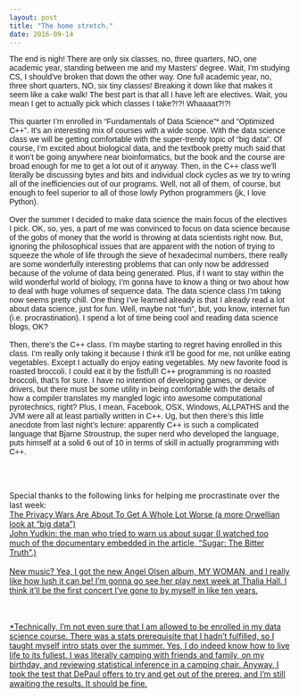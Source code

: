 ```yaml
---
layout: post
title: "The home stretch."
date: 2016-09-14
---
```


<p style = "font-family: helvetica; font-size: 100%;"> The end is nigh! There are only six 
classes, no, three quarters, NO, one academic year, standing between me and my Masters’ 
degree. Wait, I’m studying CS, I should’ve broken that down the other way. One full 
academic year, no, three short quarters, NO, six tiny classes! Breaking it down like that 
makes it seem like a cake walk! The best part is that all I have left are electives. 
Wait, you mean I get to actually pick which classes I take?!?! Whaaaat?!?!
<br/><br/>
This quarter I’m enrolled in “Fundamentals of Data Science”* and “Optimized C++”. It’s an 
interesting mix of courses with a wide scope. With the data science class we will be 
getting comfortable with the super-trendy topic of “big data”. Of course, I’m excited 
about biological data, and the textbook pretty much said that it won’t be going anywhere 
near bioinformatics, but the book and the course are broad enough for me to get a lot out 
of it anyway. Then, in the C++ class we’ll literally be discussing bytes and bits and 
individual clock cycles as we try to wring all of the inefficiencies out of our programs. 
Well, not all of them, of course, but enough to feel superior to all of those lowly Python 
programmers (jk, I love Python).
<br/><br/>
Over the summer I decided to make data science the main focus of the electives I pick. OK, 
so, yes, a part of me was convinced to focus on data science because of the gobs of money 
that the world is throwing at data scientists right now. But, ignoring the philosophical 
issues that are apparent with the notion of trying to squeeze the whole of life through 
the sieve of hexadecimal numbers, there really are some wonderfully interesting problems 
that can only now be addressed because of the volume of data being generated. Plus, if I 
want to stay within the wild wonderful world of biology, I’m gonna have to know a thing or 
two about how to deal with huge volumes of sequence data. The data science class I’m taking 
now seems pretty chill. One thing I’ve learned already is that I already read a lot about 
data science, just for fun. Well, maybe not “fun”, but, you know, internet fun (i.e. 
procrastination). I spend a lot of time being cool and reading data science blogs, OK? 
<br/><br/>
Then, there’s the C++ class. I’m maybe starting to regret having enrolled in this class. 
I’m really only taking it because I think it’ll be good for me, not unlike eating 
vegetables. Except I actually do enjoy eating vegetables. My new favorite food is roasted 
broccoli. I could eat it by the fistfull! C++ programming is no roasted broccoli, that’s 
for sure. I have no intention of developing games, or device drivers, but there must be 
some utility in being comfortable with the details of how a compiler translates my mangled 
logic into awesome computational pyrotechnics, right? Plus, I mean, Facebook, OSX, Windows, 
ALLPATHS and the JVM were all at least partially written in C++. Ug, but then there’s this 
little anecdote from last night’s lecture: apparently C++ is such a complicated language 
that Bjarne Stroustrup, the super nerd who developed the language, puts himself at a solid 
6 out of 10 in terms of skill in actually programming with C++.
<br/><br/><br/><br/>


Special thanks to the following links for helping me procrastinate over the last week:
<br/>
<a href="http://www.locusmag.com/Perspectives/2016/09/cory-doctorowthe-privacy-wars-are-about-to-get-a-whole-lot-worse/">
The Privacy Wars Are About To Get A Whole Lot Worse (a more Orwellian look at “big data”)
<br/>
<a href="http://www.telegraph.co.uk/lifestyle/wellbeing/diet/10634081/John-Yudkin-the-man-who-tried-to-warn-us-about-sugar.html/">
John Yudkin: the man who tried to warn us about sugar (I watched too much of the documentary embedded in the article, “Sugar: The Bitter Truth”.)
<br/><br/>
New music? Yea, I got the new Angel Olsen album, MY WOMAN, and I really like how lush it 
can be! I’m gonna go see her play next week at Thalia Hall. I think it’ll be the first 
concert I’ve gone to by myself in like ten years. 
<br/><br/><br/>

*Technically, I’m not even sure that I am allowed to be enrolled in my data science course. 
There was a stats prerequisite that I hadn’t fulfilled, so I taught myself intro stats over 
the summer. Yes, I do indeed know how to live life to its fullest. I was literally camping 
with friends and family, on my birthday, and reviewing statistical inference in a camping 
chair. Anyway, I took the test that DePaul offers to try and get out of the prereq, and 
I’m still awaiting the results. It should be fine. 
</p>
